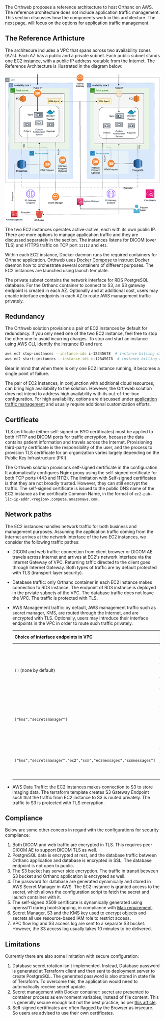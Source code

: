 
The Orthweb proposes a reference architecture to host Orthanc on AWS. The reference architecture does not include application traffic management. This section discusses how the components work in this architecture. The [next page](./applicationtraffic.md), will focus on the options for application traffic management.

## The Reference Arthicture

The architecure includes a VPC that spans across two availability zones (AZs). Each AZ has a public and a private subnet. Each public subnet stands one EC2 instance, with a public IP address routable from the Internet. The Reference Architecture is illustrated in the diagram below:

![Diagram](../assets/images/Orthweb.png)

The two EC2 instances operates active-active, each with its own public IP. There are more options to manage application traffic and they are discussed separately in the section. The instances listens for DICOM (over TLS) and HTTPS traffic on TCP port `11112` and `443`. 

Within each EC2 instance, Docker daemon runs the required containers for Orthanc application. Orthweb uses [Docker Compose](https://docs.docker.com/compose/) to instruct Docker daemon how to orchestrate several containers of different purposes. The EC2 instances are launched using launch template.

The private subnet contains the network interface for RDS PostgreSQL database. For the Orthanc container to connect to S3, an S3 gateway endpoint is created in each AZ. Optionally and at additional cost, users may enable interface endpoints in each AZ to route AWS management traffic privately.

## Redundancy

The Orthweb solution provisions a pair of EC2 instances by default for redundancy. If you only need one of the two EC2 instance, feel free to stop the other one to avoid incurring charges. To stop and start an instance using AWS CLI, identify the instance ID and run:
```sh
aws ec2 stop-instances --instance-ids i-12345678  # instance billing stops
aws ec2 start-instances --instance-ids i-12345678  # instance billing restarts
```
Bear in mind that when there is only one EC2 instance running, it becomes a single point of failure.

The pair of EC2 instances, in conjunction with additional cloud resources, can bring high availability to the solution. However, the Orthweb solution does not intend to address high availability with its out-of-the-box configuration. For high availability, options are discussed under [application traffic management](applicationtraffic.md) and usually require additional customization efforts.

## Certificate

TLS certificate (either self-signed or BYO certificates) must be applied to both HTTP and DICOM ports for traffic encryption, because the data contains patient information and travels across the Internet. Provisioning third-party certificate is the responsibility of the user, and the process to provision TLS certificate for an organization varies largely depending on the Public Key Infrastructure (PKI). 

The Orthweb solution provisions self-signed certificate in the configuration. It automatically configures Nginx proxy using the self-signed certificate for both TCP ports (443 and 11112). The limitation with Self-signed certificates is that they are not broadly trusted. However, they can still encrypt the traffic. The self-signed certificate is issued to the public DNS name of the EC2 instance as the certificate Common Name, in the format of `ec2-pub-lic-ip-addr.<region>.compute.amazonaws.com`. 


## Network paths
The EC2 instances handles network traffic for both business and management purposes. Assuming the application traffic coming from the Internet arrives at the network interface of the two EC2 instances, we consider the following traffic pathes:

* DICOM and web traffic: connection from client browser or DICOM AE travels across Internet and arrives at EC2's network interface via the Internet Gateway of VPC. Returning taffic directed to the client goes through Internet Gateway. Both types of traffic are by default protected with TLS (transport layer security).
* Database traffic: only Orthanc container in each EC2 instance makes connection to RDS instance. The endpoint of RDS instance is deployed in the prviate subnets of the VPC. The database traffic does not leave the VPC. The traffic is protected with TLS.
* AWS Management traffic: by default, AWS management traffic such as secret manager, KMS, are routed through the Internet, and are encrypted with TLS. Optionally, users may introduce their interface endpoints in the VPC in order to route such traffic privately. 

  | Choice of interface endpoints in VPC | Routing Pattern | Tradeoff
  | -------- | ------- | ------- |
  | `[]` (none by default) | Without any interface endpoints, all types of AWS management traffic are routed through Internet. | Most cost-efficient configuration. |
  | `["kms","secretsmanager"]`    | Traffic for critical management traffic (secrets and keys) is routed privately  | A balanced configration between security risk and cost |
  | `["kms","secretsmanager","ec2","ssm","ec2messages","ssmmessages"]` | All types of AWS management traffic are routed privately.    | Most secure configuration but each interface endpoint incurs its own cost. |


* AWS Data Traffic: the EC2 instances makes connection to S3 to store imaging data. The terraform template creates S3 Gateway Endpoint such that the traffic from EC2 instance to S3 is routed privately. The traffic to S3 is protected with TLS encryption.

## Compliance

Below are some other concers in regard with the configurations for security compliance:

1. Both DICOM and web traffic are encrypted in TLS. This requires peer DICOM AE to support DICOM TLS as well.
2. PostgreSQL data is encrypted at rest, and the database traffic between Orthanc application and database is encrypted in SSL. The database endpoint is not open to public.
3. The S3 bucket has server side encryption. The traffic in transit between S3 bucket and Orthanc application is encrypted as well.
4. The password for database are generated dynamically and stored in AWS Secret Manager in AWS. The EC2 instance is granted access to the secret, which allows the configuration script to fetch the secret and launch container with it. 
5. The self-signed X509 certificate is dynamically generated using openssl11 during bootstrapping, in compliance with [Mac requirement](https://support.apple.com/en-us/HT210176).
6. Secret Manager, S3 and the KMS key used to encrypt objects and secrets all use resource-based IAM role to restrict access.
7. VPC flow log and S3 access log are sent to a separate S3 bucket. However, the S3 access log usually takes 10 minutes to be delivered.


## Limitations
Currently there are also some limitation with secure configuration:

1. Database secret rotation isn't implemented. Instead, Database password is generated at Terraform client and then sent to deployment server to create PostgreSQL. The generated password is also stored in state file of Terraform. To overcome this, the application would need to automatically receive secret update.
2. Secret management with Docker container: secret are presented to container process as environment variables, instead of file content. This is generally secure enough but not the best practice, as per [this article](https://techbeacon.com/devops/how-keep-your-container-secrets-secure).
3. Self-signed certificates are often flagged by the Browser as insecure. So users are advised to use their own certificates.
